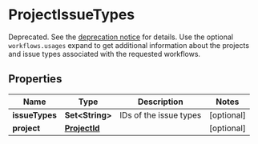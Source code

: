 

# ProjectIssueTypes

Deprecated. See the [deprecation notice](https://developer.atlassian.com/cloud/jira/platform/changelog/#CHANGE-2298) for details.  Use the optional `workflows.usages` expand to get additional information about the projects and issue types associated with the requested workflows.

## Properties

| Name | Type | Description | Notes |
|------------ | ------------- | ------------- | -------------|
|**issueTypes** | **Set&lt;String&gt;** | IDs of the issue types |  [optional] |
|**project** | [**ProjectId**](ProjectId.md) |  |  [optional] |



